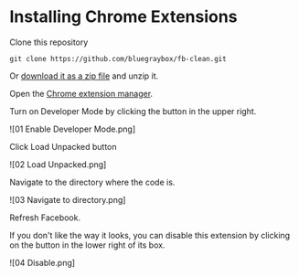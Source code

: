 # Installing Chrome Extensions

Clone this repository
```
git clone https://github.com/bluegraybox/fb-clean.git
```

Or [download it as a zip file](https://github.com/bluegraybox/fb-clean/archive/master.zip) and unzip it.

Open the [Chrome extension manager](chrome://extensions/).

Turn on Developer Mode by clicking the button in the upper right.

![01 Enable Developer Mode.png]

Click Load Unpacked button

![02 Load Unpacked.png]

Navigate to the directory where the code is.

![03 Navigate to directory.png]

Refresh Facebook.

If you don't like the way it looks, you can disable this extension by clicking on the button in the lower right of its box.

![04 Disable.png]
